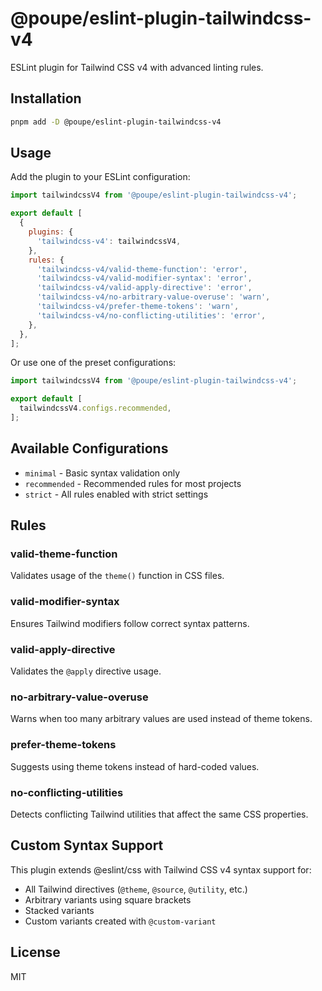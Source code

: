 # @poupe/eslint-plugin-tailwindcss-v4

ESLint plugin for Tailwind CSS v4 with advanced linting rules.

## Installation

```bash
pnpm add -D @poupe/eslint-plugin-tailwindcss-v4
```

## Usage

Add the plugin to your ESLint configuration:

```js
import tailwindcssV4 from '@poupe/eslint-plugin-tailwindcss-v4';

export default [
  {
    plugins: {
      'tailwindcss-v4': tailwindcssV4,
    },
    rules: {
      'tailwindcss-v4/valid-theme-function': 'error',
      'tailwindcss-v4/valid-modifier-syntax': 'error',
      'tailwindcss-v4/valid-apply-directive': 'error',
      'tailwindcss-v4/no-arbitrary-value-overuse': 'warn',
      'tailwindcss-v4/prefer-theme-tokens': 'warn',
      'tailwindcss-v4/no-conflicting-utilities': 'error',
    },
  },
];
```

Or use one of the preset configurations:

```js
import tailwindcssV4 from '@poupe/eslint-plugin-tailwindcss-v4';

export default [
  tailwindcssV4.configs.recommended,
];
```

## Available Configurations

- `minimal` - Basic syntax validation only
- `recommended` - Recommended rules for most projects
- `strict` - All rules enabled with strict settings

## Rules

### valid-theme-function

Validates usage of the `theme()` function in CSS files.

### valid-modifier-syntax

Ensures Tailwind modifiers follow correct syntax patterns.

### valid-apply-directive

Validates the `@apply` directive usage.

### no-arbitrary-value-overuse

Warns when too many arbitrary values are used instead of theme tokens.

### prefer-theme-tokens

Suggests using theme tokens instead of hard-coded values.

### no-conflicting-utilities

Detects conflicting Tailwind utilities that affect the same CSS properties.

## Custom Syntax Support

This plugin extends @eslint/css with Tailwind CSS v4 syntax support for:

- All Tailwind directives (`@theme`, `@source`, `@utility`, etc.)
- Arbitrary variants using square brackets
- Stacked variants
- Custom variants created with `@custom-variant`

## License

MIT
